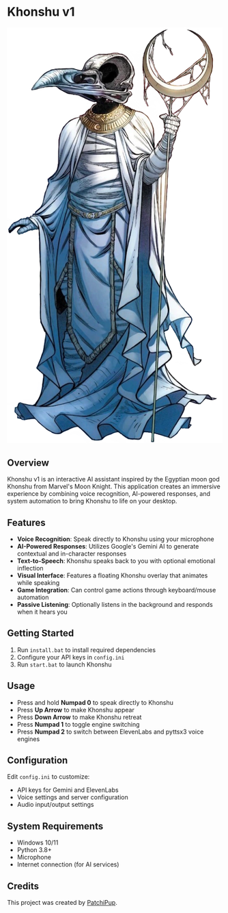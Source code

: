 # Khonshu v1

![Khonshu](Khonshu.png)

## Overview

Khonshu v1 is an interactive AI assistant inspired by the Egyptian moon god Khonshu from Marvel's Moon Knight. This application creates an immersive experience by combining voice recognition, AI-powered responses, and system automation to bring Khonshu to life on your desktop.

## Features

- **Voice Recognition**: Speak directly to Khonshu using your microphone
- **AI-Powered Responses**: Utilizes Google's Gemini AI to generate contextual and in-character responses
- **Text-to-Speech**: Khonshu speaks back to you with optional emotional inflection
- **Visual Interface**: Features a floating Khonshu overlay that animates while speaking
- **Game Integration**: Can control game actions through keyboard/mouse automation
- **Passive Listening**: Optionally listens in the background and responds when it hears you

## Getting Started

1. Run `install.bat` to install required dependencies
2. Configure your API keys in `config.ini`
3. Run `start.bat` to launch Khonshu

## Usage

- Press and hold **Numpad 0** to speak directly to Khonshu
- Press **Up Arrow** to make Khonshu appear
- Press **Down Arrow** to make Khonshu retreat
- Press **Numpad 1** to toggle engine switching
- Press **Numpad 2** to switch between ElevenLabs and pyttsx3 voice engines

## Configuration

Edit `config.ini` to customize:
- API keys for Gemini and ElevenLabs
- Voice settings and server configuration
- Audio input/output settings

## System Requirements

- Windows 10/11
- Python 3.8+
- Microphone
- Internet connection (for AI services)

## Credits

This project was created by [PatchiPup](https://github.com/PatchiPup).